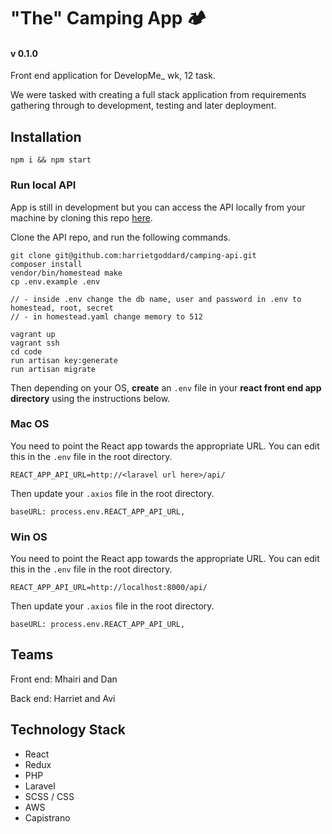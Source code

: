 # "The" Camping App 🏕️
#### v 0.1.0

Front end application for DevelopMe_ wk, 12 task.

We were tasked with creating a full stack application from requirements gathering through to development, testing and later deployment.

## Installation

```
npm i && npm start
```


### Run local API

App is still in development but you can access the API locally from your machine by cloning this repo [here](https://github.com/harrietgoddard/camping-api).

Clone the API repo, and run the following commands.

```
git clone git@github.com:harrietgoddard/camping-api.git
composer install
vendor/bin/homestead make
cp .env.example .env

// - inside .env change the db name, user and password in .env to homestead, root, secret
// - in homestead.yaml change memory to 512

vagrant up
vagrant ssh
cd code
run artisan key:generate
run artisan migrate
```

Then depending on your OS, **create** an `.env` file in your **react front end app directory** using the instructions below.

### Mac OS

You need to point the React app towards the appropriate URL. You can edit this in the `.env` file in the root directory.

```
REACT_APP_API_URL=http://<laravel url here>/api/
```

Then update your `.axios` file in the root directory.

```
baseURL: process.env.REACT_APP_API_URL,
```

### Win OS

You need to point the React app towards the appropriate URL. You can edit this in the `.env` file in the root directory.

```
REACT_APP_API_URL=http://localhost:8000/api/
```

Then update your `.axios` file in the root directory.

```
baseURL: process.env.REACT_APP_API_URL,
```

## Teams

Front end: Mhairi and Dan     

Back end: Harriet and Avi

## Technology Stack

- React
- Redux
- PHP
- Laravel
- SCSS / CSS
- AWS
- Capistrano
